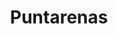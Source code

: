 ---
title: "Puntarenas"
cc-type: city
hashtag: puntarenas
country:
  - Costa Rica
tags:
  - City
  - Costa Rica
---